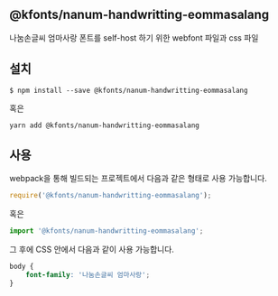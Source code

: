 
@kfonts/nanum-handwritting-eommasalang
---------------------

나눔손글씨 엄마사랑 폰트를 self-host 하기 위한 webfont 파일과 css 파일

설치
----

```
$ npm install --save @kfonts/nanum-handwritting-eommasalang
```

혹은

```
yarn add @kfonts/nanum-handwritting-eommasalang
```

사용
----

webpack을 통해 빌드되는 프로젝트에서 다음과 같은 형태로 사용 가능합니다.

```js
require('@kfonts/nanum-handwritting-eommasalang');
```

혹은

```js
import '@kfonts/nanum-handwritting-eommasalang';
```

그 후에 CSS 안에서 다음과 같이 사용 가능합니다.

```css
body {
    font-family: '나눔손글씨 엄마사랑';
}
```
